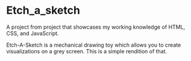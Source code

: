 # Etch_a_sketch
A project from project that showcases my working knowledge of HTML, CSS, and JavaScript.

Etch-A-Sketch is a mechanical drawing toy which allows you to create visualizations on a grey screen. This is a simple rendition of that.
